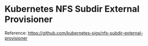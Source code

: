 # Kubernetes NFS Subdir External Provisioner

Reference: <https://github.com/kubernetes-sigs/nfs-subdir-external-provisioner>
